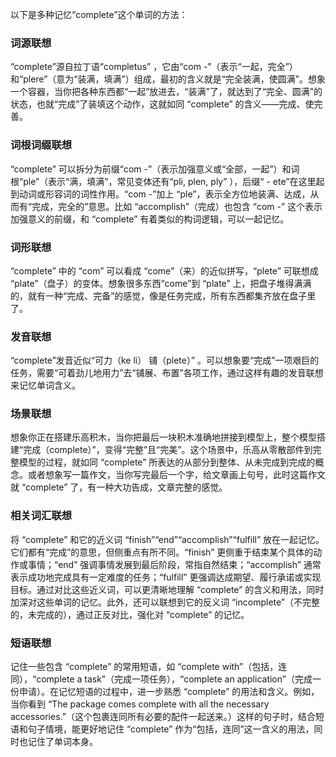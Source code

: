 以下是多种记忆“complete”这个单词的方法：

### 词源联想
“complete”源自拉丁语“completus” ，它由“com -”（表示“一起，完全”）和“plere”（意为“装满，填满”）组成，最初的含义就是“完全装满，使圆满”。想象一个容器，当你把各种东西都“一起”放进去，“装满”了，就达到了“完全、圆满”的状态，也就“完成”了装填这个动作，这就如同 “complete” 的含义——完成、使完善。

### 词根词缀联想
“complete” 可以拆分为前缀“com -”（表示加强意义或“全部，一起”）和词根“ple”（表示“满，填满”，常见变体还有“pli, plen, ply” ），后缀“ - ete”在这里起到动词或形容词的词性作用。“com -”加上 “ple”，表示全方位地装满、达成，从而有“完成，完全的”意思。比如 “accomplish”（完成）也包含 “com -” 这个表示加强意义的前缀，和 “complete” 有着类似的构词逻辑，可以一起记忆。

### 词形联想
“complete” 中的 “com” 可以看成 “come”（来）的近似拼写，“plete” 可联想成 “plate”（盘子）的变体。想象很多东西“come”到 “plate” 上，把盘子堆得满满的，就有一种“完成、完备”的感觉，像是任务完成，所有东西都集齐放在盘子里了。 

### 发音联想
“complete”发音近似“可力（ke li） 铺（plete）” 。可以想象要“完成”一项艰巨的任务，需要“可着劲儿地用力”去“铺展、布置”各项工作，通过这样有趣的发音联想来记忆单词含义。 

### 场景联想
想象你正在搭建乐高积木，当你把最后一块积木准确地拼接到模型上，整个模型搭建“完成（complete）”，变得“完整”且“完美”。这个场景中，乐高从零散部件到完整模型的过程，就如同 “complete” 所表达的从部分到整体、从未完成到完成的概念。或者想象写一篇作文，当你写完最后一个字，给文章画上句号，此时这篇作文就 “complete” 了，有一种大功告成，文章完整的感觉。 

### 相关词汇联想
将 “complete” 和它的近义词 “finish”“end”“accomplish”“fulfill” 放在一起记忆。它们都有“完成”的意思，但侧重点有所不同。“finish” 更侧重于结束某个具体的动作或事情；“end” 强调事情发展到最后阶段，常指自然结束；“accomplish” 通常表示成功地完成具有一定难度的任务；“fulfill” 更强调达成期望、履行承诺或实现目标。通过对比这些近义词，可以更清晰地理解 “complete” 的含义和用法，同时加深对这些单词的记忆。此外，还可以联想到它的反义词 “incomplete”（不完整的，未完成的），通过正反对比，强化对 “complete” 的记忆。 

### 短语联想
记住一些包含 “complete” 的常用短语，如 “complete with”（包括，连同），“complete a task”（完成一项任务），“complete an application”（完成一份申请）。在记忆短语的过程中，进一步熟悉 “complete” 的用法和含义。例如，当你看到 “The package comes complete with all the necessary accessories.”（这个包裹连同所有必要的配件一起送来。）这样的句子时，结合短语和句子情境，能更好地记住 “complete” 作为“包括，连同”这一含义的用法，同时也记住了单词本身。 